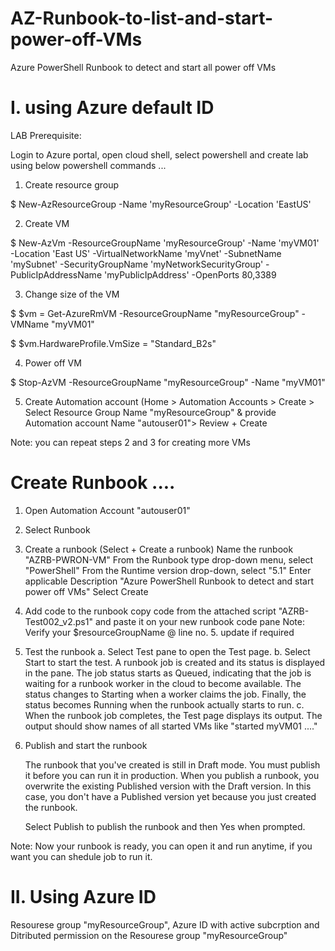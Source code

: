 # AZ-Runbook-to-list-and-start-power-off-VMs
Azure PowerShell Runbook to detect and start all power off VMs


# I. using Azure default ID

LAB Prerequisite:

Login to Azure portal, open cloud shell, select powershell and create lab using below powershell commands ...

1. Create resource group

$ New-AzResourceGroup -Name 'myResourceGroup' -Location 'EastUS'

2. Create VM

$ New-AzVm -ResourceGroupName 'myResourceGroup' -Name 'myVM01' -Location 'East US'  -VirtualNetworkName 'myVnet' -SubnetName 'mySubnet' -SecurityGroupName 'myNetworkSecurityGroup' -PublicIpAddressName 'myPublicIpAddress' -OpenPorts 80,3389

3. Change size of the VM

$ $vm = Get-AzureRmVM -ResourceGroupName "myResourceGroup" -VMName "myVM01"

$ $vm.HardwareProfile.VmSize = "Standard_B2s"

4. Power off VM

$ Stop-AzVM -ResourceGroupName "myResourceGroup" -Name "myVM01"

5. Create Automation account (Home > Automation Accounts > Create > Select Resource Group Name "myResourceGroup" & provide Automation account Name "autouser01"> Review + Create

Note: you can repeat steps 2 and 3 for creating more VMs 

# Create Runbook ....

1. Open Automation Account "autouser01"

2. Select Runbook

3. Create a runbook (Select + Create a runbook)
    Name the runbook "AZRB-PWRON-VM"
    From the Runbook type drop-down menu, select "PowerShell"
    From the Runtime version drop-down, select "5.1"
    Enter applicable Description "Azure PowerShell Runbook to detect and start power off VMs"
    Select Create
    
4. Add code to the runbook
    copy code from the attached script "AZRB-Test002_v2.ps1" and paste it on your new runbook code pane 
    Note: Verify your $resourceGroupName @ line no. 5. update if required
    
5. Test the runbook
    a. Select Test pane to open the Test page.
    b. Select Start to start the test. A runbook job is created and its status is displayed in the pane.
    The job status starts as Queued, indicating that the job is waiting for a runbook worker in the cloud to become available. 
    The status changes to Starting when a worker claims the job. Finally, the status becomes Running when the runbook actually starts to run.
    c. When the runbook job completes, the Test page displays its output. The output should show names of all started VMs like "started myVM01 ...."
    
6. Publish and start the runbook

    The runbook that you've created is still in Draft mode. You must publish it before you can run it in production. 
    When you publish a runbook, you overwrite the existing Published version with the Draft version. In this case, you don't have a Published version yet because 
    you just created the runbook.

    Select Publish to publish the runbook and then Yes when prompted.
  
 Note: Now your runbook is ready, you can open it and run anytime, if you want you can shedule job to run it.
 


# II. Using Azure ID

Resourese group "myResourceGroup", Azure ID with active subcrption and Ditributed permission on the Resourese group "myResourceGroup"
  
